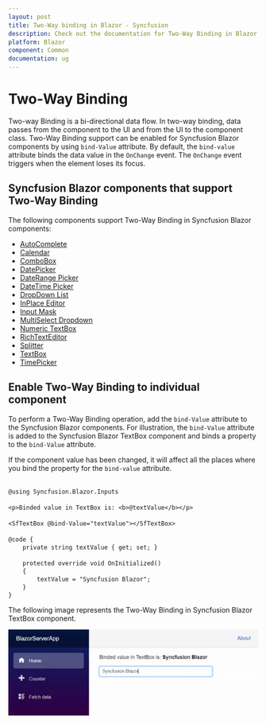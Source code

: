 ```yaml
---
layout: post
title: Two-Way binding in Blazor - Syncfusion
description: Check out the documentation for Two-Way Binding in Blazor
platform: Blazor
component: Common
documentation: ug
---
```


# Two-Way Binding

Two-way Binding is a bi-directional data flow. In two-way binding, data passes from the component to the UI and from the UI to the component class. Two-Way Binding support can be enabled for Syncfusion Blazor components by using `bind-Value` attribute. By default, the `bind-value` attribute binds the data value in the `OnChange` event. The `OnChange` event triggers when the element loses its focus.

## Syncfusion Blazor components that support Two-Way Binding

The following components support Two-Way Binding in Syncfusion Blazor components:

* [AutoComplete](https://blazor.syncfusion.com/documentation/autocomplete/data-binding)
* [Calendar](https://blazor.syncfusion.com/documentation/calendar/data-binding)
* [ComboBox](https://blazor.syncfusion.com/documentation/combobox/data-binding)
* [DatePicker](https://blazor.syncfusion.com/documentation/datepicker/data-binding)
* [DateRange Picker](https://blazor.syncfusion.com/documentation/daterangepicker/data-binding)
* [DateTime Picker](https://blazor.syncfusion.com/documentation/datetime-picker/data-binding)
* [DropDown List](https://blazor.syncfusion.com/documentation/dropdown-list/data-binding)
* [InPlace Editor](https://blazor.syncfusion.com/documentation/in-place-editor/data-binding)
* [Input Mask](https://blazor.syncfusion.com/documentation/input-mask/data-binding)
* [MultiSelect Dropdown](https://blazor.syncfusion.com/documentation/multiselect-dropdown/data-binding)
* [Numeric TextBox](https://blazor.syncfusion.com/documentation/numeric-textbox/data-binding)
* [RichTextEditor](https://blazor.syncfusion.com/documentation/rich-text-editor/data-binding)
* [Splitter](https://blazor.syncfusion.com/documentation/splitter/two-way-binding)
* [TextBox](https://blazor.syncfusion.com/documentation/textbox/data-binding)
* [TimePicker](https://blazor.syncfusion.com/documentation/timepicker/data-binding)

## Enable Two-Way Binding to individual component

To perform a Two-Way Binding operation, add the `bind-Value` attribute to the Syncfusion Blazor components. For illustration, the `bind-Value` attribute is added to the Syncfusion Blazor TextBox component and binds a property to the `bind-Value` attribute.

If the component value has been changed, it will affect all the places where you bind the property for the `bind-value` attribute.

```cshtml

@using Syncfusion.Blazor.Inputs

<p>Binded value in TextBox is: <b>@textValue</b></p>

<SfTextBox @bind-Value="textValue"></SfTextBox>

@code {
    private string textValue { get; set; }

    protected override void OnInitialized()
    {
        textValue = "Syncfusion Blazor";
    }
}

```

The following image represents the Two-Way Binding in Syncfusion Blazor TextBox component.

![Two-Way Binding in Syncfusion Blazor](images/two-way-binding.gif)
